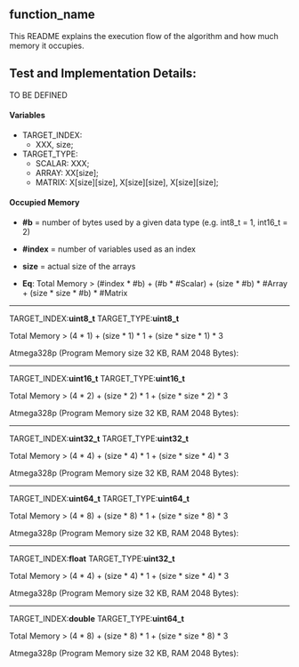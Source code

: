 ## function_name
This README explains the execution flow of the algorithm and how much memory it occupies.

## Test and Implementation Details:
TO BE DEFINED

#### Variables
* TARGET_INDEX:  
	- XXX, size;
* TARGET_TYPE:
	- SCALAR: XXX;  
	- ARRAY: XX[size];
	- MATRIX: X[size][size], X[size][size], X[size][size];

#### Occupied Memory
* **#b** = number of bytes used by a given data type (e.g. int8_t = 1, int16_t = 2)  
* **#index** = number of variables used as an index  
* **size** = actual size of the arrays  

* **Eq**: Total Memory > (#index * #b) + (#b * #Scalar) + (size * #b) * #Array + (size * size * #b) * #Matrix

*******************
TARGET_INDEX:<b>uint8_t</b>
TARGET_TYPE:<b>uint8_t</b>

Total Memory > (4 * 1) + (size * 1) * 1 + (size * size * 1) * 3

Atmega328p (Program Memory size 32 KB, RAM 2048 Bytes):


*******************
TARGET_INDEX:<b>uint16_t</b>
TARGET_TYPE:<b>uint16_t</b>

Total Memory > (4 * 2) + (size * 2) * 1 + (size * size * 2) * 3

Atmega328p (Program Memory size 32 KB, RAM 2048 Bytes):


*******************
TARGET_INDEX:<b>uint32_t</b>
TARGET_TYPE:<b>uint32_t</b>

Total Memory > (4 * 4) + (size * 4) * 1 + (size * size * 4) * 3

Atmega328p (Program Memory size 32 KB, RAM 2048 Bytes):


*******************
TARGET_INDEX:<b>uint64_t</b>
TARGET_TYPE:<b>uint64_t</b>

Total Memory > (4 * 8) + (size * 8) * 1 + (size * size * 8) * 3

Atmega328p (Program Memory size 32 KB, RAM 2048 Bytes):


*******************
TARGET_INDEX:<b>float</b>
TARGET_TYPE:<b>uint32_t</b>

Total Memory > (4 * 4) + (size * 4) * 1 + (size * size * 4) * 3

Atmega328p (Program Memory size 32 KB, RAM 2048 Bytes):


*******************
TARGET_INDEX:<b>double</b>
TARGET_TYPE:<b>uint64_t</b>

Total Memory > (4 * 8) + (size * 8) * 1 + (size * size * 8) * 3

Atmega328p (Program Memory size 32 KB, RAM 2048 Bytes):





